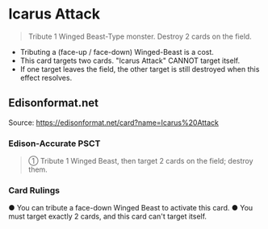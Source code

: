 # Icarus Attack

> Tribute 1 Winged Beast-Type monster. Destroy 2 cards on the field.

*   Tributing a (face-up / face-down) Winged-Beast is a cost.
*   This card targets two cards. "Icarus Attack" CANNOT target itself.
*   If one target leaves the field, the other target is still destroyed when this effect resolves.

## Edisonformat.net

Source: https://edisonformat.net/card?name=Icarus%20Attack

### Edison-Accurate PSCT

> ① Tribute 1 Winged Beast, then target 2 cards on the field; destroy them.

### Card Rulings

● You can tribute a face-down Winged Beast to activate this card.
● You must target exactly 2 cards, and this card can't target itself.
            